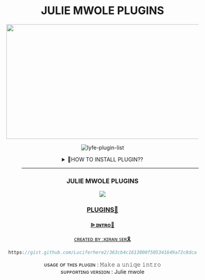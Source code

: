<h1 align="center"> JULIE MWOLE PLUGINS </h1>
<div align="center">
  <img border-radius: 30px src="https://i.imgur.com/RS3FgKz.jpeg" width="1000" height="300"/>

<br /> 
<p align="center"> <img src="https://komarev.com/ghpvc/?username=hermit-md-plugins&label=Visitors%20count&color=10d9c3&style=plastic" alt="lyfe-plugin-list" /> </p>
<details>
<summary>🤔HOW TO INSTALL PLUGIN??</summary>
<p>

<h2 align="center">  ➠ ʜᴏᴡ ᴛᴏ ɪɴsᴛᴀʟʟ ᴘʟᴜɢɪɴ
</h1>
<!CODED BY KIRAN SER>

✯ <ʜᴀɴᴅʟᴇʀ> ᴘʟᴜɢɪɴ <ᴘʟᴜɢɪɴ ʟɪɴᴋ>
<h3 align="center">  ➠ ʜᴏᴡ ᴛᴏ ʀᴇᴍᴏᴠᴇ ᴘʟᴜɢɪɴ</h1>
 

✯ <ʜᴀɴᴅʟᴇʀ>ʀᴇᴍᴏᴠᴇ <ᴘʟᴜɢɪɴ ɴᴀᴍᴇ>
</p>

>_____________________

ADDED

`Intro`

>___________________________________


</p>
</details>

>___________________________________


<h3 align="center">JULIE MWOLE PLUGINS</h1><a href="https://github.com/Luciferhere2/Julie-mwole-plugins"><img src="https://img.shields.io/badge/TOTAL%20MD%20PLUGINS%20%3D-1-blue">

### PLUGINS🍒
<h4 align="center">  ᐉ ɪɴᴛʀᴏ🍷 </h1>

 ᴄʀᴇᴀᴛᴇᴅ ʙʏ :<a href="http://www.github.com/Luciferhere2">ᴋɪʀᴀɴ ꜱᴇʀ🎗️</a>


```js
https://gist.github.com/Luciferhere2/363cb4c1613000f505341649a72c8dca
```
ᴜsᴀɢᴇ ᴏғ ᴛʜɪs ᴘʟᴜɢɪɴ : 𝙼𝚊𝚔𝚎 𝚊 𝚞𝚗𝚒𝚚𝚎 𝚒𝚗𝚝𝚛𝚘 <br /> 
sᴜᴘᴘᴏʀᴛɪɴɢ ᴠᴇʀsɪᴏɴ : Julie mwole
